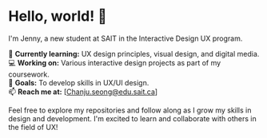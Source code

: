 # Hello, world! 👋
I'm Jenny, a new student at SAIT in the Interactive Design UX program.  

🌱 **Currently learning:** UX design principles, visual design, and digital media.   
💻 **Working on:** Various interactive design projects as part of my coursework.  
🎯 **Goals:** To develop skills in UX/UI design.  
📫 **Reach me at:** [Chanju.seong@edu.sait.ca]

Feel free to explore my repositories and follow along as I grow my skills in design and development. I'm excited to learn and collaborate with others in the field of UX!
